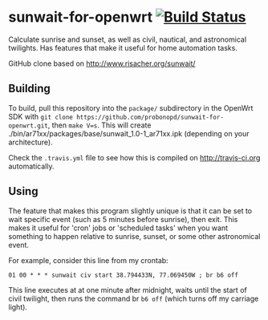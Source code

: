 sunwait-for-openwrt [![Build Status](https://travis-ci.org/probonopd/sunwait-for-openwrt.svg)](https://travis-ci.org/probonopd/sunwait-for-openwrt)
===================

Calculate sunrise and sunset, as well as civil, nautical, and astronomical twilights. Has features that make it useful for home automation tasks.
	
GitHub clone based on http://www.risacher.org/sunwait/

Building
--
To build, pull this repository into the ```package/``` subdirectory in the OpenWrt SDK with ```git clone https://github.com/probonopd/sunwait-for-openwrt.git```, then ```make V=s```. This will create ./bin/ar71xx/packages/base/sunwait_1.0-1_ar71xx.ipk (depending on your architecture).

Check the ```.travis.yml``` file to see how this is compiled on http://travis-ci.org automatically.

Using
--

The feature that makes this program slightly unique is that it can be set to wait specific event (such as 5 minutes before sunrise), then exit. This makes it useful for 'cron' jobs or 'scheduled tasks' when you want something to happen relative to sunrise, sunset, or some other astronomical event.

For example, consider this line from my crontab:
```
01 00 * * * sunwait civ start 38.794433N, 77.069450W ; br b6 off
```

This line executes at at one minute after midnight, waits until the start of civil twilight, then runs the command br ```b6 off``` (which turns off my carriage light).

